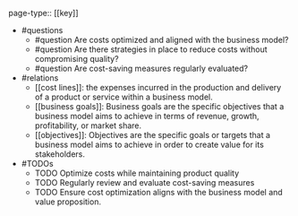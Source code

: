 page-type:: [[key]]
- #questions
	- #question Are costs optimized and aligned with the business model?
	- #question Are there strategies in place to reduce costs without compromising quality?
	- #question Are cost-saving measures regularly evaluated?
- #relations
	- [[cost lines]]: the expenses incurred in the production and delivery of a product or service within a business model.
	- [[business goals]]: Business goals are the specific objectives that a business model aims to achieve in terms of revenue, growth, profitability, or market share.
	- [[objectives]]: Objectives are the specific goals or targets that a business model aims to achieve in order to create value for its stakeholders.
- #TODOs
	- TODO Optimize costs while maintaining product quality
	- TODO  Regularly review and evaluate cost-saving measures
	- TODO  Ensure cost optimization aligns with the business model and value proposition.









































